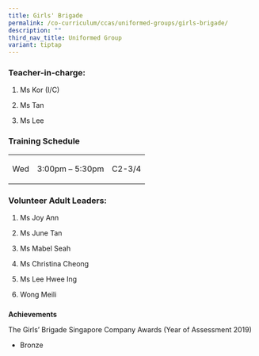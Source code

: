 ```yaml
---
title: Girls' Brigade
permalink: /co-curriculum/ccas/uniformed-groups/girls-brigade/
description: ""
third_nav_title: Uniformed Group
variant: tiptap
---
```

<h3>Teacher-in-charge:</h3>
<ol data-tight="true" class="tight">
<li>
<p>Ms Kor (I/C)</p>
</li>
<li>
<p>Ms Tan</p>
</li>
<li>
<p>Ms Lee</p>
</li>
</ol>
<h3>Training Schedule</h3>
<table style="minWidth: 75px">
<colgroup>
<col>
<col>
<col>
</colgroup>
<tbody>
<tr>
<td rowspan="1" colspan="1">
<p>Wed</p>
</td>
<td rowspan="1" colspan="1">
<p>3:00pm – 5:30pm</p>
</td>
<td rowspan="1" colspan="1">
<p>C2-3/4</p>
</td>
</tr>
</tbody>
</table>
<h3>Volunteer Adult Leaders:</h3>
<ol data-tight="true" class="tight">
<li>
<p>Ms&nbsp;Joy Ann</p>
</li>
<li>
<p>Ms June Tan</p>
</li>
<li>
<p>Ms Mabel Seah</p>
</li>
<li>
<p>Ms Christina Cheong</p>
</li>
<li>
<p>Ms Lee Hwee Ing</p>
</li>
<li>
<p>Wong Meili</p>
</li>
</ol>
<h3></h3>
<p><strong>Achievements</strong>
</p>
<p>The Girls’ Brigade Singapore Company Awards (Year of Assessment 2019)</p>
<ul data-tight="true" class="tight">
<li>
<p>Bronze</p>
</li>
</ul>
<p></p>